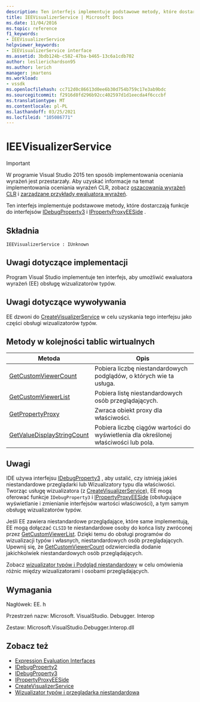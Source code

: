 ```yaml
---
description: Ten interfejs implementuje podstawowe metody, które dostarczają funkcje do interfejsów IDebugProperty3 i IPropertyProxyEESide.
title: IEEVisualizerService | Microsoft Docs
ms.date: 11/04/2016
ms.topic: reference
f1_keywords:
- IEEVisualizerService
helpviewer_keywords:
- IEEVisualizerService interface
ms.assetid: 3bdb124b-c582-47ba-b465-13c6a1cdb702
author: leslierichardson95
ms.author: lerich
manager: jmartens
ms.workload:
- vssdk
ms.openlocfilehash: cc712d0c86613d0ee6b30d754b759c17e3ab9bdc
ms.sourcegitcommit: f2916d8fd296b92cc402597d1d1eecda4f6cccbf
ms.translationtype: MT
ms.contentlocale: pl-PL
ms.lasthandoff: 03/25/2021
ms.locfileid: "105086771"
---
```

# <a name="ieevisualizerservice"></a>IEEVisualizerService
> [!IMPORTANT]
> W programie Visual Studio 2015 ten sposób implementowania oceniania wyrażeń jest przestarzały. Aby uzyskać informacje na temat implementowania oceniania wyrażeń CLR, zobacz [oszacowania wyrażeń CLR](https://github.com/Microsoft/ConcordExtensibilitySamples/wiki/CLR-Expression-Evaluators) i [zarządzane przykłady ewaluatora wyrażeń](https://github.com/Microsoft/ConcordExtensibilitySamples/wiki/Managed-Expression-Evaluator-Sample).

 Ten interfejs implementuje podstawowe metody, które dostarczają funkcje do interfejsów [IDebugProperty3](../../../extensibility/debugger/reference/idebugproperty3.md) i [IPropertyProxyEESide](../../../extensibility/debugger/reference/ipropertyproxyeeside.md) .

## <a name="syntax"></a>Składnia

```
IEEVisualizerService : IUnknown
```

## <a name="notes-for-implementers"></a>Uwagi dotyczące implementacji
 Program Visual Studio implementuje ten interfejs, aby umożliwić ewaluatora wyrażeń (EE) obsługę wizualizatorów typów.

## <a name="notes-for-callers"></a>Uwagi dotyczące wywoływania
 EE dzwoni do [CreateVisualizerService](../../../extensibility/debugger/reference/ieevisualizerserviceprovider-createvisualizerservice.md) w celu uzyskania tego interfejsu jako części obsługi wizualizatorów typów.

## <a name="methods-in-vtable-order"></a>Metody w kolejności tablic wirtualnych

|Metoda|Opis|
|------------|-----------------|
|[GetCustomViewerCount](../../../extensibility/debugger/reference/ieevisualizerservice-getcustomviewercount.md)|Pobiera liczbę niestandardowych podglądów, o których wie ta usługa.|
|[GetCustomViewerList](../../../extensibility/debugger/reference/ieevisualizerservice-getcustomviewerlist.md)|Pobiera listę niestandardowych osób przeglądających.|
|[GetPropertyProxy](../../../extensibility/debugger/reference/ieevisualizerservice-getpropertyproxy.md)|Zwraca obiekt proxy dla właściwości.|
|[GetValueDisplayStringCount](../../../extensibility/debugger/reference/ieevisualizerservice-getvaluedisplaystringcount.md)|Pobiera liczbę ciągów wartości do wyświetlenia dla określonej właściwości lub pola.|

## <a name="remarks"></a>Uwagi
 IDE używa interfejsu [IDebugProperty3](../../../extensibility/debugger/reference/idebugproperty3.md) , aby ustalić, czy istnieją jakieś niestandardowe przeglądarki lub Wizualizatory typu dla właściwości. Tworząc usługę wizualizatora (z [CreateVisualizerService](../../../extensibility/debugger/reference/ieevisualizerserviceprovider-createvisualizerservice.md)), EE mogą oferować funkcje `IDebugProperty3` i [IPropertyProxyEESide](../../../extensibility/debugger/reference/ipropertyproxyeeside.md) (obsługujące wyświetlanie i zmienianie interfejsów wartości właściwości), a tym samym obsługę wizualizatorów typów.

 Jeśli EE zawiera niestandardowe przeglądające, które same implementują, EE mogą dołączać `CLSID` te niestandardowe osoby do końca listy zwróconej przez [GetCustomViewerList](../../../extensibility/debugger/reference/ieevisualizerservice-getcustomviewerlist.md). Dzięki temu do obsługi programów do wizualizacji typów i własnych, niestandardowych osób przeglądających. Upewnij się, że [GetCustomViewerCount](../../../extensibility/debugger/reference/idebugproperty3-getcustomviewercount.md) odzwierciedla dodanie jakichkolwiek niestandardowych osób przeglądających.

 Zobacz [wizualizator typów i Podgląd niestandardowy](../../../extensibility/debugger/type-visualizer-and-custom-viewer.md) w celu omówienia różnic między wizualizatorami i osobami przeglądających.

## <a name="requirements"></a>Wymagania
 Nagłówek: EE. h

 Przestrzeń nazw: Microsoft. VisualStudio. Debugger. Interop

 Zestaw: Microsoft.VisualStudio.Debugger.Interop.dll

## <a name="see-also"></a>Zobacz też
- [Expression Evaluation Interfaces](../../../extensibility/debugger/reference/expression-evaluation-interfaces.md)
- [IDebugProperty2](../../../extensibility/debugger/reference/idebugproperty2.md)
- [IDebugProperty3](../../../extensibility/debugger/reference/idebugproperty3.md)
- [IPropertyProxyEESide](../../../extensibility/debugger/reference/ipropertyproxyeeside.md)
- [CreateVisualizerService](../../../extensibility/debugger/reference/ieevisualizerserviceprovider-createvisualizerservice.md)
- [Wizualizator typów i przeglądarka niestandardowa](../../../extensibility/debugger/type-visualizer-and-custom-viewer.md)
